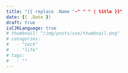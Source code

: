 ```yaml
---
title: "{{ replace .Name "-" " " | title }}"
date: {{ .Date }}
draft: true
isCJKLanguage: true
# thumbnail: "/img/posts/xxx/thumbnail.png"
# catagories:
#   - "tech"
#   - "life"
# tags:
#   - ""
---
```


